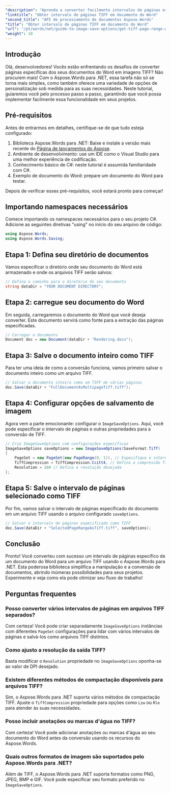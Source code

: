 ```yaml
---
"description": "Aprenda a converter facilmente intervalos de páginas específicos em imagens TIFF com o Aspose.Words para .NET. Este guia passo a passo explica todo o processo."
"linktitle": "Obter intervalo de páginas TIFF em documento do Word"
"second_title": "API de processamento de documentos Aspose.Words"
"title": "Obter intervalo de páginas TIFF em documento do Word"
"url": "/pt/words/net/guide-to-image-save-options/get-tiff-page-range-word-document/"
"weight": 10
---
```


## Introdução

Olá, desenvolvedores! Vocês estão enfrentando os desafios de converter páginas específicas dos seus documentos do Word em imagens TIFF? Não procurem mais! Com o Aspose.Words para .NET, essa tarefa não só se torna mais simples, como também oferece uma variedade de opções de personalização sob medida para as suas necessidades. Neste tutorial, guiaremos você pelo processo passo a passo, garantindo que você possa implementar facilmente essa funcionalidade em seus projetos.

## Pré-requisitos

Antes de entrarmos em detalhes, certifique-se de que tudo esteja configurado:

1. Biblioteca Aspose.Words para .NET: Baixe e instale a versão mais recente do [Página de lançamentos do Aspose](https://releases.aspose.com/words/net/).
2. Ambiente de desenvolvimento: use um IDE como o Visual Studio para uma melhor experiência de codificação.
3. Conhecimento básico de C#: neste tutorial é assumida familiaridade com C#.
4. Exemplo de documento do Word: prepare um documento do Word para testar.

Depois de verificar esses pré-requisitos, você estará pronto para começar!

## Importando namespaces necessários

Comece importando os namespaces necessários para o seu projeto C#. Adicione as seguintes diretivas "using" no início do seu arquivo de código:

```csharp
using Aspose.Words;
using Aspose.Words.Saving;
```

## Etapa 1: Defina seu diretório de documentos

Vamos especificar o diretório onde seu documento do Word está armazenado e onde os arquivos TIFF serão salvos:

```csharp
// Defina o caminho para o diretório do seu documento
string dataDir = "YOUR DOCUMENT DIRECTORY";
```

## Etapa 2: carregue seu documento do Word

Em seguida, carregaremos o documento do Word que você deseja converter. Este documento servirá como fonte para a extração das páginas especificadas.

```csharp
// Carregar o documento
Document doc = new Document(dataDir + "Rendering.docx");
```

## Etapa 3: Salve o documento inteiro como TIFF

Para ter uma ideia de como a conversão funciona, vamos primeiro salvar o documento inteiro como um arquivo TIFF.

```csharp
// Salvar o documento inteiro como um TIFF de várias páginas
doc.Save(dataDir + "FullDocumentAsMultipageTiff.tiff");
```

## Etapa 4: Configurar opções de salvamento de imagem

Agora vem a parte emocionante: configurar o `ImageSaveOptions`. Aqui, você pode especificar o intervalo de páginas e outras propriedades para a conversão de TIFF.

```csharp
// Crie ImageSaveOptions com configurações específicas
ImageSaveOptions saveOptions = new ImageSaveOptions(SaveFormat.Tiff)
{
    PageSet = new PageSet(new PageRange(0, 1)), // Especifique o intervalo de páginas (base zero)
    TiffCompression = TiffCompression.Ccitt4, // Defina a compressão TIFF desejada
    Resolution = 160 // Defina a resolução desejada
};
```

## Etapa 5: Salve o intervalo de páginas selecionado como TIFF

Por fim, vamos salvar o intervalo de páginas especificado do documento em um arquivo TIFF usando o arquivo configurado `saveOptions`.

```csharp
// Salvar o intervalo de páginas especificado como TIFF
doc.Save(dataDir + "SelectedPageRangeAsTiff.tiff", saveOptions);
```

## Conclusão

Pronto! Você converteu com sucesso um intervalo de páginas específico de um documento do Word para um arquivo TIFF usando o Aspose.Words para .NET. Esta poderosa biblioteca simplifica a manipulação e a conversão de documentos, abrindo inúmeras possibilidades para seus projetos. Experimente e veja como ela pode otimizar seu fluxo de trabalho!

## Perguntas frequentes

### Posso converter vários intervalos de páginas em arquivos TIFF separados?

Com certeza! Você pode criar separadamente `ImageSaveOptions` instâncias com diferentes `PageSet` configurações para lidar com vários intervalos de páginas e salvá-los como arquivos TIFF distintos.

### Como ajusto a resolução da saída TIFF?

Basta modificar o `Resolution` propriedade no `ImageSaveOptions` oponha-se ao valor de DPI desejado.

### Existem diferentes métodos de compactação disponíveis para arquivos TIFF?

Sim, o Aspose.Words para .NET suporta vários métodos de compactação TIFF. Ajuste o `TiffCompression` propriedade para opções como `Lzw` ou `Rle` para atender às suas necessidades.

### Posso incluir anotações ou marcas d'água no TIFF?

Com certeza! Você pode adicionar anotações ou marcas d'água ao seu documento do Word antes da conversão usando os recursos do Aspose.Words.

### Quais outros formatos de imagem são suportados pelo Aspose.Words para .NET?

Além de TIFF, o Aspose.Words para .NET suporta formatos como PNG, JPEG, BMP e GIF. Você pode especificar seu formato preferido no `ImageSaveOptions`.